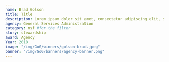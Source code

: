 ```yaml
---
name: Brad Golson
title: Title
description: Lorem ipsum dolor sit amet, consectetur adipiscing elit, sed do eiusmod tempor incididunt ut labore et dolore magna aliqua.
agency: General Services Administration
category: nsf #for the filter
story: stewardship
award: Agency
Year: 2018
image: "/img/GoG/winners/golson-brad.jpeg"
banner: "/img/GoG/banners/agency-banner.png"
---
```

